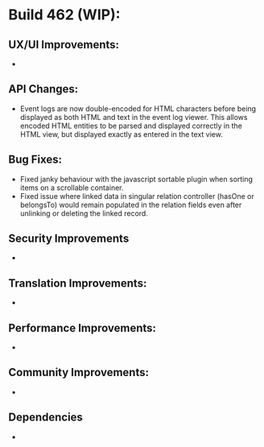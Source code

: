 # Build 462 (WIP):

## UX/UI Improvements:
-

## API Changes:
- Event logs are now double-encoded for HTML characters before being displayed as both HTML and text in the event log viewer. This allows encoded HTML entities to be parsed and displayed correctly in the HTML view, but displayed exactly as entered in the text view.

## Bug Fixes:
- Fixed janky behaviour with the javascript sortable plugin when sorting items on a scrollable container.
- Fixed issue where linked data in singular relation controller (hasOne or belongsTo) would remain populated in the relation fields even after unlinking or deleting the linked record.

## Security Improvements
-

## Translation Improvements:
-

## Performance Improvements:
-

## Community Improvements:
-

## Dependencies
-
